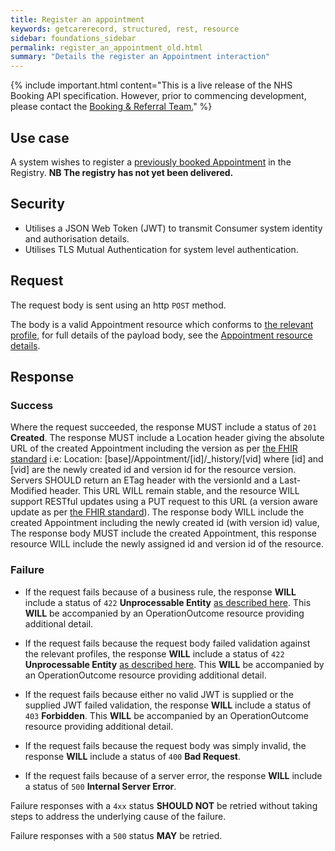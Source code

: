 ```yaml
---
title: Register an appointment
keywords: getcarerecord, structured, rest, resource
sidebar: foundations_sidebar
permalink: register_an_appointment_old.html
summary: "Details the register an Appointment interaction"
---
```


{% include important.html content="This is a live release of the NHS Booking API specification. However, prior to commencing development, please contact the [Booking & Referral Team.](mailto:bookingandreferrals@nhs.net)" %}

## Use case ##

A system wishes to register a <a href='book_an_appointment.html'>previously booked Appointment</a> in the Registry.
**NB The registry has not yet been delivered.**

## Security ##

- Utilises a JSON Web Token (JWT) to transmit Consumer system identity and authorisation details.
- Utilises TLS Mutual Authentication for system level authentication.

## Request ##

The request body is sent using an http `POST` method.

The body is a valid Appointment resource which conforms to <a href='https://fhir.hl7.org.uk/STU3/StructureDefinition/CareConnect-Appointment-1'>the relevant profile</a>, for full details of the payload body, see the <a href='appointment.html'>Appointment resource details</a>.

## Response ##

### Success ###
Where the request succeeded, the response MUST include a status of `201` **Created**. The response MUST include a Location header giving the absolute URL of the created Appointment including the version as per <a href='http://hl7.org/fhir/stu3/http.html#create'>the FHIR standard</a> i.e: Location: [base]/Appointment/[id]/_history/[vid] where [id] and [vid] are the newly created id and version id for the resource version. Servers SHOULD return an ETag header with the versionId and a Last-Modified header. This URL WILL remain stable, and the resource WILL support RESTful updates using a PUT request to this URL (a version aware update as per <a href="http://hl7.org/fhir/stu3/http.html#concurrency">the FHIR standard</a>). The response body WILL include the created Appointment including the newly created id (with version id) value, The response body MUST include the created Appointment, this response resource WILL include the newly assigned id and version id of the resource.

### Failure ###
- If the request fails because of a business rule, the response **WILL** include a status of `422` **Unprocessable Entity** <a href='http://hl7.org/fhir/STU3/http.html#2.21.0.10.1'>as described here</a>.
This **WILL** be accompanied by an OperationOutcome resource providing additional detail.
- If the request fails because the request body failed validation against the relevant profiles, the response **WILL** include a status of `422` **Unprocessable Entity** <a href='http://hl7.org/fhir/STU3/http.html#2.21.0.10.1'>as described here</a>.
This **WILL** be accompanied by an OperationOutcome resource providing additional detail.
- If the request fails because either no valid JWT is supplied or the supplied JWT failed validation, the response **WILL** include a status of `403` **Forbidden**.
This **WILL** be accompanied by an OperationOutcome resource providing additional detail.

- If the request fails because the request body was simply invalid, the response **WILL** include a status of `400` **Bad Request**.
- If the request fails because of a server error, the response **WILL** include a status of `500` **Internal Server Error**.

Failure responses with a `4xx` status **SHOULD NOT** be retried without taking steps to address the underlying cause of the failure.

Failure responses with a `500` status **MAY** be retried.
